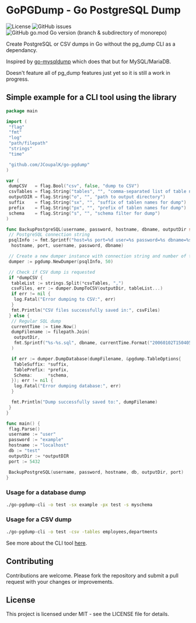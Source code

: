 # GoPGDump - Go PostgreSQL Dump

![License](https://img.shields.io/github/license/JCoupalK/go-pgdump)
![GitHub issues](https://img.shields.io/github/issues-raw/JCoupalK/go-pgdump)
![GitHub go.mod Go version (branch & subdirectory of monorepo)](https://img.shields.io/github/go-mod/go-version/JCoupalK/go-pgdump/main)

Create PostgreSQL or CSV dumps in Go without the pg_dump CLI as a dependancy.

Inspired by [go-mysqldump](https://github.com/jamf/go-mysqldump) which does that but for MySQL/MariaDB.

Doesn't feature all of pg_dump features just yet so it is still a work in progress.

## Simple example for a CLI tool using the library

```go
package main

import (
 "flag"
 "fmt"
 "log"
 "path/filepath"
 "strings"
 "time"

 "github.com/JCoupalK/go-pgdump"
)

var (
 dumpCSV   = flag.Bool("csv", false, "dump to CSV")
 csvTables = flag.String("tables", "", "comma-separated list of table names to dump to CSV")
 outputDIR = flag.String("o", "", "path to output directory")
 suffix    = flag.String("sx", "", "suffix of tablen names for dump")
 prefix    = flag.String("px", "", "prefix of tablen names for dump")
 schema    = flag.String("s", "", "schema filter for dump")
)

func BackupPostgreSQL(username, password, hostname, dbname, outputDir string, port int) {
 // PostgreSQL connection string
 psqlInfo := fmt.Sprintf("host=%s port=%d user=%s password=%s dbname=%s sslmode=disable",
  hostname, port, username, password, dbname)

 // Create a new dumper instance with connection string and number of threads
 dumper := pgdump.NewDumper(psqlInfo, 50)

 // Check if CSV dump is requested
 if *dumpCSV {
  tableList := strings.Split(*csvTables, ",")
  csvFiles, err := dumper.DumpToCSV(outputDir, tableList...)
  if err != nil {
   log.Fatal("Error dumping to CSV:", err)
  }
  fmt.Println("CSV files successfully saved in:", csvFiles)
 } else {
  // Regular SQL dump
  currentTime := time.Now()
  dumpFilename := filepath.Join(
   outputDir,
   fmt.Sprintf("%s-%s.sql", dbname, currentTime.Format("20060102T150405")),
  )

  if err := dumper.DumpDatabase(dumpFilename, &pgdump.TableOptions{
   TableSuffix: *suffix,
   TablePrefix: *prefix,
   Schema:      *schema,
  }); err != nil {
   log.Fatal("Error dumping database:", err)
  }

  fmt.Println("Dump successfully saved to:", dumpFilename)
 }
}

func main() {
 flag.Parse()
 username := "user"
 password := "example"
 hostname := "localhost"
 db := "test"
 outputDir := *outputDIR
 port := 5432

 BackupPostgreSQL(username, password, hostname, db, outputDir, port)
}
```

### Usage for a database dump

```bash
./go-pgdump-cli -o test -sx example -px test -s myschema
```

### Usage for a CSV dump

```bash
./go-pgdump-cli -o test -csv -tables employees,departments
```

See more about the CLI tool [here](https://github.com/JCoupalK/go-pgdump-cli).

## Contributing

Contributions are welcome. Please fork the repository and submit a pull request with your changes or improvements.

## License

This project is licensed under MIT - see the LICENSE file for details.